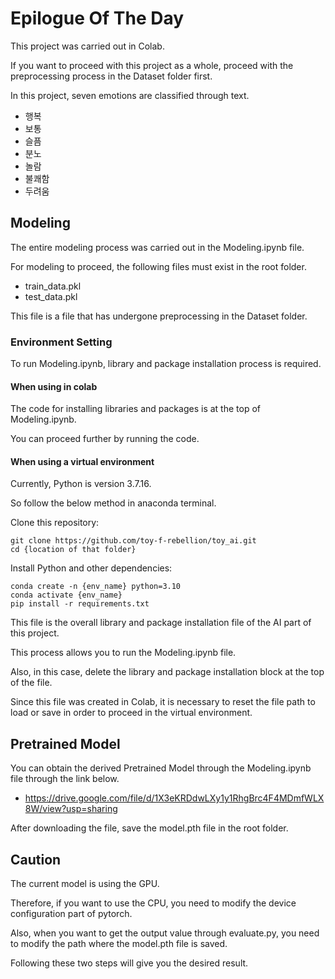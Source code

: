 # Epilogue Of The Day
This project was carried out in Colab.

If you want to proceed with this project as a whole, proceed with the preprocessing process in the Dataset folder first.

In this project, seven emotions are classified through text.

- 행복
- 보통
- 슬픔
- 분노
- 놀람
- 불쾌함
- 두려움

## Modeling
The entire modeling process was carried out in the Modeling.ipynb file.

For modeling to proceed, the following files must exist in the root folder.

- train_data.pkl
- test_data.pkl

This file is a file that has undergone preprocessing in the Dataset folder.

### Environment Setting
To run Modeling.ipynb, library and package installation process is required.

#### When using in colab
The code for installing libraries and packages is at the top of Modeling.ipynb.

You can proceed further by running the code.

#### When using a virtual environment
Currently, Python is version 3.7.16.

So follow the below method in anaconda terminal.

Clone this repository:

```
git clone https://github.com/toy-f-rebellion/toy_ai.git
cd {location of that folder}
```

Install Python and other dependencies:

```
conda create -n {env_name} python=3.10
conda activate {env_name}
pip install -r requirements.txt
```

This file is the overall library and package installation file of the AI part of this project.

This process allows you to run the Modeling.ipynb file.

Also, in this case, delete the library and package installation block at the top of the file.

Since this file was created in Colab, it is necessary to reset the file path to load or save in order to proceed in the virtual environment.

## Pretrained Model
You can obtain the derived Pretrained Model through the Modeling.ipynb file through the link below.

- https://drive.google.com/file/d/1X3eKRDdwLXy1y1RhgBrc4F4MDmfWLX8W/view?usp=sharing

After downloading the file, save the model.pth file in the root folder.

## Caution
The current model is using the GPU.

Therefore, if you want to use the CPU, you need to modify the device configuration part of pytorch.

Also, when you want to get the output value through evaluate.py, you need to modify the path where the model.pth file is saved.

Following these two steps will give you the desired result.
